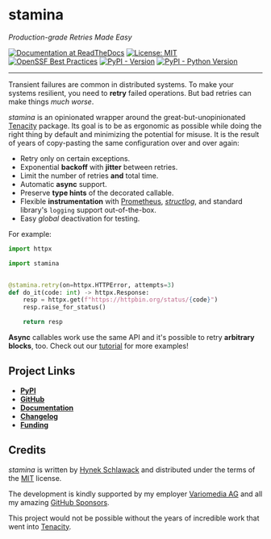# stamina

*Production-grade Retries Made Easy*

[![Documentation at ReadTheDocs](https://img.shields.io/badge/Docs-Read%20The%20Docs-black)](https://stamina.hynek.me)
[![License: MIT](https://img.shields.io/badge/license-MIT-C06524)](https://github.com/hynek/stamina/blob/main/LICENSE)
[![OpenSSF Best Practices](https://bestpractices.coreinfrastructure.org/projects/7550/badge)](https://bestpractices.coreinfrastructure.org/projects/7550)
[![PyPI - Version](https://img.shields.io/pypi/v/stamina.svg)](https://pypi.org/project/stamina)
[![PyPI - Python Version](https://img.shields.io/pypi/pyversions/stamina.svg)](https://pypi.org/project/stamina)

---

Transient failures are common in distributed systems.
To make your systems resilient, you need to **retry** failed operations.
But bad retries can make things *much worse*.

*stamina* is an opinionated wrapper around the great-but-unopinionated [Tenacity](https://tenacity.readthedocs.io/) package.
Its goal is to be as ergonomic as possible while doing the right thing by default and minimizing the potential for misuse.
It is the result of years of copy-pasting the same configuration over and over again:

- Retry only on certain exceptions.
- Exponential **backoff** with **jitter** between retries.
- Limit the number of retries **and** total time.
- Automatic **async** support.
- Preserve **type hints** of the decorated callable.
- Flexible **instrumentation** with [Prometheus](https://github.com/prometheus/client_python), [*structlog*](https://www.structlog.org/), and standard library's `logging` support out-of-the-box.
- Easy _global_ deactivation for testing.

For example:

```python
import httpx

import stamina


@stamina.retry(on=httpx.HTTPError, attempts=3)
def do_it(code: int) -> httpx.Response:
    resp = httpx.get(f"https://httpbin.org/status/{code}")
    resp.raise_for_status()

    return resp
```

<!-- end docs index -->

**Async** callables work use the same API and it's possible to retry **arbitrary blocks**, too.
Check out our [tutorial](https://stamina.hynek.me/en/latest/tutorial.html) for more examples!


## Project Links

- [**PyPI**](https://pypi.org/project/stamina/)
- [**GitHub**](https://github.com/hynek/stamina)
- [**Documentation**](https://stamina.hynek.me)
- [**Changelog**](https://github.com/hynek/stamina/blob/main/CHANGELOG.md)
- [**Funding**](https://hynek.me/say-thanks/)


## Credits

*stamina* is written by [Hynek Schlawack](https://hynek.me/) and distributed under the terms of the [MIT](https://spdx.org/licenses/MIT.html) license.

The development is kindly supported by my employer [Variomedia AG](https://www.variomedia.de/) and all my amazing [GitHub Sponsors](https://github.com/sponsors/hynek).

This project would not be possible without the years of incredible work that went into [Tenacity](https://tenacity.readthedocs.io/).
